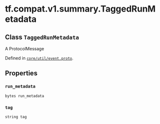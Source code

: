 <div itemscope itemtype="http://developers.google.com/ReferenceObject">
<meta itemprop="name" content="tf.compat.v1.summary.TaggedRunMetadata" />
<meta itemprop="path" content="Stable" />
<meta itemprop="property" content="run_metadata"/>
<meta itemprop="property" content="tag"/>
</div>

# tf.compat.v1.summary.TaggedRunMetadata

## Class `TaggedRunMetadata`

A ProtocolMessage





Defined in [`core/util/event.proto`](/code/stable/tensorflow/core/util/event.proto).

<!-- Placeholder for "Used in" -->


## Properties

<h3 id="run_metadata"><code>run_metadata</code></h3>

`bytes run_metadata`


<h3 id="tag"><code>tag</code></h3>

`string tag`




